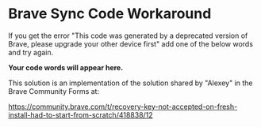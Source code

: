 # Brave Sync Code Workaround

If you get the error "This code was generated by a deprecated version of Brave, please upgrade your other device first" add one of the below words and try again.

<p id="result"><strong>Your code words will appear here.</strong></p>

<script type="text/javascript" src="https://cdn.jsdelivr.net/npm/brython@3.11.0/brython.min.js"></script>
<script type="text/javascript" src="https://cdn.jsdelivr.net/npm/brython@3.11.0/brython_stdlib.js"></script>

<div onload="brython()">
    <script type="text/python">
        from browser import document
        document <= "Test"
    </script>
</div>

<!-- src="/BraveSyncCodeWorkaround/main.py" -->

This solution is an implementation of the solution shared by "Alexey" in the Brave Community Forms at:

<https://community.brave.com/t/recovery-key-not-accepted-on-fresh-install-had-to-start-from-scratch/418838/12>